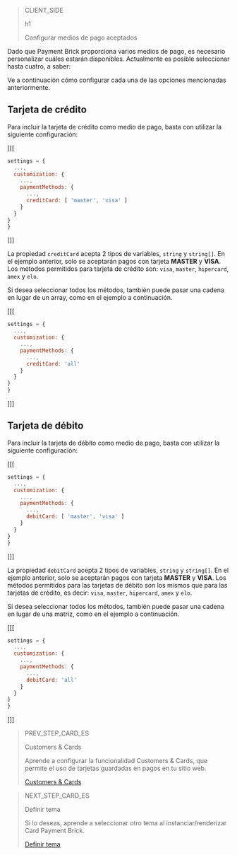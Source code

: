 > CLIENT_SIDE 
>
> h1
>
> Configurar medios de pago aceptados

Dado que Payment Brick proporciona varios medios de pago, es necesario personalizar cuáles estarán disponibles. Actualmente es posible seleccionar hasta cuatro, a saber:

Ve a continuación cómo configurar cada una de las opciones mencionadas anteriormente.

## Tarjeta de crédito

Para incluir la tarjeta de crédito como medio de pago, basta con utilizar la siguiente configuración:

[[[
```Javascript
settings = {
  ...,
  customization: {
    ...,
    paymentMethods: {
      ...,
      creditCard: [ 'master', 'visa' ]
    }
  }
}
}
```
]]]

La propiedad `creditCard` acepta 2 tipos de variables, `string` y `string[]`. En el ejemplo anterior, solo se aceptarán pagos con tarjeta **MASTER** y **VISA**. Los métodos permitidos para tarjeta de crédito son: `visa`, `master`, `hipercard`, `amex` y `elo`.

Si desea seleccionar todos los métodos, también puede pasar una cadena en lugar de un array, como en el ejemplo a continuación.

[[[
```Javascript
settings = {
  ...,
  customization: {
    ...,
    paymentMethods: {
      ...,
      creditCard: 'all'
    }
  }
}
}
```
]]]

## Tarjeta de débito

Para incluir la tarjeta de débito como medio de pago, basta con utilizar la siguiente configuración:

[[[
```Javascript
settings = {
  ...,
  customization: {
    ...,
    paymentMethods: {
      ...,
      debitCard: [ 'master', 'visa' ]
    }
  }
}
}
```
]]]

La propiedad `debitCard` acepta 2 tipos de variables, `string` y `string[]`. En el ejemplo anterior, solo se aceptarán pagos con tarjeta **MASTER** y **VISA**. Los métodos permitidos para las tarjetas de débito son los mismos que para las tarjetas de crédito, es decir: `visa`, `master`, `hipercard`, `amex` y `elo`.

Si desea seleccionar todos los métodos, también puede pasar una cadena en lugar de una matriz, como en el ejemplo a continuación.

[[[
```Javascript
settings = {
  ...,
  customization: {
    ...,
    paymentMethods: {
      ...,
      debitCard: 'all'
    }
  }
}
}
```
]]]

> PREV_STEP_CARD_ES
>
> Customers & Cards
>
> Aprende a configurar la funcionalidad Customers & Cards, que permite el uso de tarjetas guardadas en pagos en tu sitio web.
>
> [Customers & Cards](/developers/es/docs/checkout-bricks/payment-brick/additional-customization/customers-cards) 

> NEXT_STEP_CARD_ES
>
> Definir tema
>
> Si lo deseas, aprende a seleccionar otro tema al instanciar/renderizar Card Payment Brick.
>
> [Definir tema](/developers/es/docs/checkout-bricks/payment-brick/additional-customization/set-theme)
